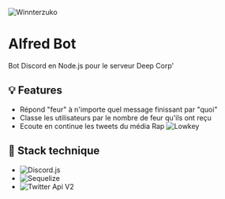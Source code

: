 ![Winnterzuko](https://thumbs.gfycat.com/ClutteredBareFairybluebird-max-1mb.gif)
# Alfred Bot
Bot Discord en Node.js pour le serveur Deep Corp'

## 💡 Features
- Répond "feur" à n'importe quel message finissant par "quoi"
- Classe les utilisateurs par le nombre de feur qu'ils ont reçu
- Ecoute en continue les tweets du média Rap ![Lowkey](https://mobile.twitter.com/lowkeypack)
## 🔧 Stack technique
- ![Discord.js](https://discord.js.org/) 
- ![Sequelize](https://sequelize.org/)
- ![Twitter Api V2](https://github.com/PLhery/node-twitter-api-v2)
